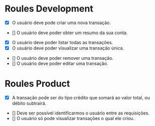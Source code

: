 # Roules Development

- [x] O usuário deve pode criar uma nova transação.
- [] O usuário deve poder obter um resumo da sua conta.
- [x] O usuário deve poder listar todas as transações.
- [x] O usuário deve poder visualizar uma transação única.
- [] O usuário deve poder remover uma transação.
- [] O usuário deve poder editar uma transação.

# Roules Product

- [x] A transação pode ser do tipo crédito que somará ao valor total, ou débito subtrairá.
- [] Deve ser possível identificarmos o usuário entre as requisições.
- [] O usuário só pode visualizar transações o qual ele criou.
